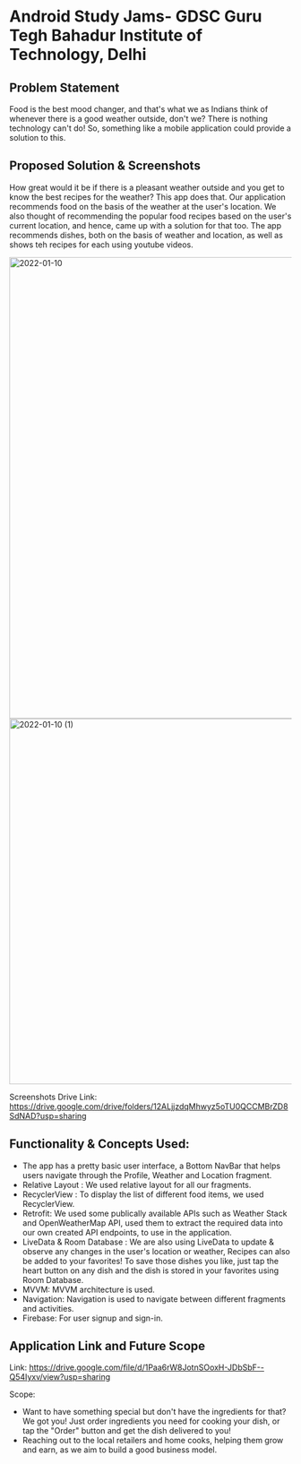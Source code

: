# Android Study Jams- GDSC Guru Tegh Bahadur Institute of Technology, Delhi

## Problem Statement
Food is the best mood changer, and that's what we as Indians think of whenever there is a good weather outside, don't we? 
There is nothing technology can't do! So, something like a mobile application could provide a solution to this. 

## Proposed Solution & Screenshots
How great would it be if there is a pleasant weather outside and you get to know the best recipes for the weather? This app does that. Our application recommends food on the basis of the weather at the user's location. We also thought of recommending the popular food recipes based on the user's current location, and hence, came up with a solution for that too. The app recommends dishes, both on the basis of weather and location, as well as shows teh recipes for each using youtube videos.

<img width="824" alt="2022-01-10" src="https://user-images.githubusercontent.com/56999226/148780626-15a8b6d5-741a-493f-81e6-b9fcb5325e2b.png">
<img width="653" alt="2022-01-10 (1)" src="https://user-images.githubusercontent.com/56999226/148780644-58161b7d-5c0d-4725-97e3-0533c340b0c9.png">

Screenshots Drive Link: https://drive.google.com/drive/folders/12ALjjzdqMhwyz5oTU0QCCMBrZD8SdNAD?usp=sharing

## Functionality & Concepts Used:
* The app has a pretty basic user interface, a Bottom NavBar that helps users navigate through the Profile, Weather and Location fragment.
* Relative Layout : We used relative layout for all our fragments.
* RecyclerView : To display the list of different food items, we used RecyclerView.
* Retrofit: We used some publically available APIs such as Weather Stack and OpenWeatherMap API, used them to extract the required data into our own created API endpoints, to use in the application.
* LiveData & Room Database : We are also using LiveData to update & observe any changes in the user's location or weather, Recipes can also be added to your favorites! To save those dishes you like, just tap the heart button on any dish and the dish is stored in your favorites using Room Database.
* MVVM: MVVM architecture is used.
* Navigation: Navigation is used to navigate between different fragments and activities.
* Firebase: For user signup and sign-in.

## Application Link and Future Scope
Link: https://drive.google.com/file/d/1Paa6rW8JotnSOoxH-JDbSbF--Q54Iyxv/view?usp=sharing

Scope:
* Want to have something special but don't have the ingredients for that? We got you! Just order ingredients you need for cooking your dish, or tap the "Order" button and get the dish delivered to you!
* Reaching out to the local retailers and home cooks, helping them grow and earn, as we aim to build a good business model.

